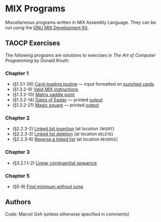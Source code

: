 # MIX Programs

Miscellaneous programs written in MIX Assembly Language. They can be run using the [GNU MIX Development Kit](https://www.gnu.org/software/mdk/).

## TAOCP Exercises
The following programs are solutions to exercises in _The Art of Computer Programming_ by Donald Knuth:

### Chapter 1
+ (§1.3.1-26) [Card-loading routine](card_load.mixal) &mdash; input formatted on [punched cards](dev/1_3_1_26_input.txt)
+ (§1.3.2-9) [Valid MIX instructions](good_inst.mixal)
+ (§1.3.2-10) [Matrix saddle point](saddle_point.mixal)
+ (§1.3.2-14) [Dates of Easter](easter.mixal) &mdash; printed [output](dev/easter_1951_2050.txt)
+ (§1.3.2-21) [Magic square](magic_square.mixal) &mdash; printed [output](dev/magic_square_23_23.txt)

### Chapter 2
+ (§2.2.3-2) [Linked list insertion](linked_alloc.mixal) (at location `INSERT`)
+ (§2.2.3-3) [Linked list deletion](linked_alloc.mixal) (at location `DELETE`)
+ (§2.2.3-8) [Reverse a linked list](linked_alloc.mixal) (at location `REVERSE`)

### Chapter 3
+ (§3.2.1.1-2) [Linear congruential sequence](lin_cong.mixal)

### Chapter 5
+ (§5-8) [Find minimum without jump](jumpless_cmp.mixal)

## Authors
Code: Marcel Goh (unless otherwise specified in comments)